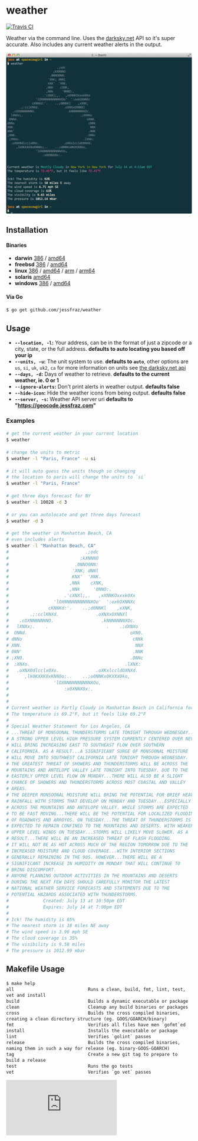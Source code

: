 # weather

[![Travis CI](https://travis-ci.org/jessfraz/weather.svg?branch=master)](https://travis-ci.org/jessfraz/weather)

Weather via the command line. Uses the [darksky.net](https://darksky.net) API so it's super accurate. Also includes any current weather alerts in the output.

![Screenshot](screenshot.png)

## Installation

#### Binaries

- **darwin** [386](https://github.com/jessfraz/weather/releases/download/v0.9.5/weather-darwin-386) / [amd64](https://github.com/jessfraz/weather/releases/download/v0.9.5/weather-darwin-amd64)
- **freebsd** [386](https://github.com/jessfraz/weather/releases/download/v0.9.5/weather-freebsd-386) / [amd64](https://github.com/jessfraz/weather/releases/download/v0.9.5/weather-freebsd-amd64)
- **linux** [386](https://github.com/jessfraz/weather/releases/download/v0.9.5/weather-linux-386) / [amd64](https://github.com/jessfraz/weather/releases/download/v0.9.5/weather-linux-amd64) / [arm](https://github.com/jessfraz/weather/releases/download/v0.9.5/weather-linux-arm) / [arm64](https://github.com/jessfraz/weather/releases/download/v0.9.5/weather-linux-arm64)
- **solaris** [amd64](https://github.com/jessfraz/weather/releases/download/v0.9.5/weather-solaris-amd64)
- **windows** [386](https://github.com/jessfraz/weather/releases/download/v0.9.5/weather-windows-386) / [amd64](https://github.com/jessfraz/weather/releases/download/v0.9.5/weather-windows-amd64)

#### Via Go

```bash
$ go get github.com/jessfraz/weather
```

## Usage

- **`--location, -l`:** Your address, can be in the format of just a zipcode or a city, state, or the full address. **defaults to auto locating you based off your ip**
- **`--units, -u`:** The unit system to use. **defaults to `auto`**, other options are `us`, `si`, `uk`, `uk2`, `ca`
    for more information on units see [the darksky.net api](https://darksky.net/dev/docs/forecast)
- **`--days, -d`:** Days of weather to retrieve. **defaults to the current weather, ie. 0 or 1**
- **`--ignore-alerts`:** Don't print alerts in weather output. **defaults false**
- **`--hide-icon`:** Hide the weather icons from being output. **defaults false**
- **`--server, -s`:** Weather API server uri **defaults to  "https://geocode.jessfraz.com"**


### Examples

```bash
# get the current weather in your current location
$ weather

# change the units to metric
$ weather -l "Paris, France" -u si

# it will auto guess the units though so changing
# the location to paris will change the units to `si`
$ weather -l "Paris, France"

# get three days forecast for NY
$ weather -l 10028 -d 3

# or you can autolocate and get three days forecast
$ weather -d 3

# get the weather in Manhattan Beach, CA
# even includes alerts
$ weather -l "Manhattan Beach, CA"
#                             .;odc
#                           ;kXNNNO
#                         .0NNO0NN:
#                        'XNK; dNNl
#                        KNX'  'XNK.
#                       ,NNk    cXNK,
#                       ,NNk     '0NNO:.
#                     .'cXNXl;,.   ,xXNNKOxxxk0Xx
#                 'lOXNNNNNNNNNNXOo'  ':oxkOXNNXc
#               cKNNKd:'.    ..;d0NNKl    ,xXNK,
#        .;:cclKNXd.              .oXNXxOXNNXl
#    .cOXNNNNNNNO.                  .kNNNNNNNXOc.
#   lXNXx;.    .                      .    .;dXNXo
#  ONNd.                                       oXN0.
# dNNo                                          cNNk
# XNN.                                           NNX
# 0NN'                                          .NNK
# ;XN0.                                        .ONNc
#  ;XNXo.                                    .lXNX:
#   .oXNX0dlcclx0Xo.              .oXKxlccldOXNXd.
#      ,lk0KXXK0xKNN0o;..    ..;o0NNKx0KXXX0ko,
#                 'lOXNNNNNNNNNNXOo,
#                     :x0XNNX0x:.
#
#
# Current weather is Partly Cloudy in Manhattan Beach in California for July 14 at 4:14am EDT
# The temperature is 69.2°F, but it feels like 69.2°F
#
# Special Weather Statement for Los Angeles, CA
# ...THREAT OF MONSOONAL THUNDERSTORMS LATE TONIGHT THROUGH WEDNESDAY...
# A STRONG UPPER LEVEL HIGH PRESSURE SYSTEM CURRENTLY CENTERED OVER NEVADA
# WILL BRING INCREASING EAST TO SOUTHEAST FLOW OVER SOUTHERN
# CALIFORNIA. AS A RESULT...A SIGNIFICANT SURGE OF MONSOONAL MOISTURE
# WILL MOVE INTO SOUTHWEST CALIFORNIA LATE TONIGHT THROUGH WEDNESDAY.
# THE GREATEST THREAT OF SHOWERS AND THUNDERSTORMS WILL BE ACROSS THE
# MOUNTAINS AND ANTELOPE VALLEY LATE TONIGHT INTO TUESDAY. DUE TO THE
# EASTERLY UPPER LEVEL FLOW ON MONDAY...THERE WILL ALSO BE A SLIGHT
# CHANCE OF SHOWERS AND THUNDERSTORMS ACROSS MOST COASTAL AND VALLEY
# AREAS.
# THE DEEPER MONSOONAL MOISTURE WILL BRING THE POTENTIAL FOR BRIEF HEAVY
# RAINFALL WITH STORMS THAT DEVELOP ON MONDAY AND TUESDAY...ESPECIALLY
# ACROSS THE MOUNTAINS AND ANTELOPE VALLEY. WHILE STORMS ARE EXPECTED
# TO BE FAST MOVING...THERE WILL BE THE POTENTIAL FOR LOCALIZED FLOODING
# OF ROADWAYS AND ARROYOS. ON TUESDAY...THE THREAT OF THUNDERSTORMS IS
# EXPECTED TO REMAIN CONFINED TO THE MOUNTAINS AND DESERTS. WITH WEAKER
# UPPER LEVEL WINDS ON TUESDAY...STORMS WILL LIKELY MOVE SLOWER. AS A
# RESULT...THERE WILL BE AN INCREASED THREAT OF FLASH FLOODING.
# IT WILL NOT BE AS HOT ACROSS MUCH OF THE REGION TOMORROW DUE TO THE
# INCREASED MOISTURE AND CLOUD COVERAGE...WITH INTERIOR SECTIONS
# GENERALLY REMAINING IN THE 90S. HOWEVER...THERE WILL BE A
# SIGNIFICANT INCREASE IN HUMIDITY ON MONDAY THAT WILL CONTINUE TO
# BRING DISCOMFORT.
# ANYONE PLANNING OUTDOOR ACTIVITIES IN THE MOUNTAINS AND DESERTS
# DURING THE NEXT FEW DAYS SHOULD CAREFULLY MONITOR THE LATEST
# NATIONAL WEATHER SERVICE FORECASTS AND STATEMENTS DUE TO THE
# POTENTIAL HAZARDS ASSOCIATED WITH THUNDERSTORMS.
#             Created: July 13 at 10:50pm EDT
#             Expires: July 14 at 7:00pm EDT
#
# Ick! The humidity is 85%
# The nearest storm is 18 miles NE away
# The wind speed is 3.96 mph SE
# The cloud coverage is 35%
# The visibility is 9.58 miles
# The pressure is 1012.99 mbar
```

## Makefile Usage

```console
$ make help
all                            Runs a clean, build, fmt, lint, test, vet and install
build                          Builds a dynamic executable or package
clean                          Cleanup any build binaries or packages
cross                          Builds the cross compiled binaries, creating a clean directory structure (eg. GOOS/GOARCH/binary)
fmt                            Verifies all files have men `gofmt`ed
install                        Installs the executable or package
lint                           Verifies `golint` passes
release                        Builds the cross compiled binaries, naming them in such a way for release (eg. binary-GOOS-GOARCH)
tag                            Create a new git tag to prepare to build a release
test                           Runs the go tests
vet                            Verifies `go vet` passes
```

[![Analytics](https://ga-beacon.appspot.com/UA-29404280-16/weather/README.md)](https://github.com/jessfraz/weather)
